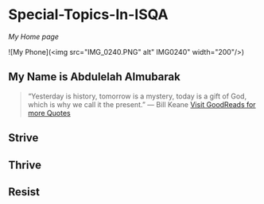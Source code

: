 # Special-Topics-In-ISQA
_My Home page_

![My Phone](<img src="IMG_0240.PNG" alt"
IMG0240" width="200"/>)


## My Name is Abdulelah Almubarak
> “Yesterday is history, tomorrow is a mystery, today is a gift of God, which is why we call it the present.”
― Bill Keane
[Visit GoodReads for more Quotes](https://www.goodreads.com/quotes/tag/hope)

## Strive 
## Thrive
## Resist
 


